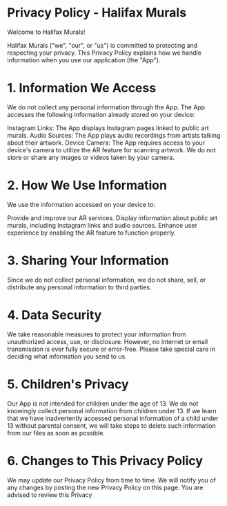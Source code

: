 # Privacy Policy - Halifax Murals

Welcome to Halifax Murals!

Halifax Murals ("we", "our", or "us") is committed to protecting and respecting your privacy. This Privacy Policy explains how we handle information when you use our application (the "App").

# 1. Information We Access

We do not collect any personal information through the App. The App accesses the following information already stored on your device:

Instagram Links: The App displays Instagram pages linked to public art murals.
Audio Sources: The App plays audio recordings from artists talking about their artwork.
Device Camera: The App requires access to your device's camera to utilize the AR feature for scanning artwork. We do not store or share any images or videos taken by your camera.

# 2. How We Use Information

We use the information accessed on your device to:

Provide and improve our AR services.
Display information about public art murals, including Instagram links and audio sources.
Enhance user experience by enabling the AR feature to function properly.

# 3. Sharing Your Information

Since we do not collect personal information, we do not share, sell, or distribute any personal information to third parties.

# 4. Data Security

We take reasonable measures to protect your information from unauthorized access, use, or disclosure. However, no internet or email transmission is ever fully secure or error-free. Please take special care in deciding what information you send to us.

# 5. Children's Privacy

Our App is not intended for children under the age of 13. We do not knowingly collect personal information from children under 13. If we learn that we have inadvertently accessed personal information of a child under 13 without parental consent, we will take steps to delete such information from our files as soon as possible.

# 6. Changes to This Privacy Policy

We may update our Privacy Policy from time to time. We will notify you of any changes by posting the new Privacy Policy on this page. You are advised to review this Privacy
